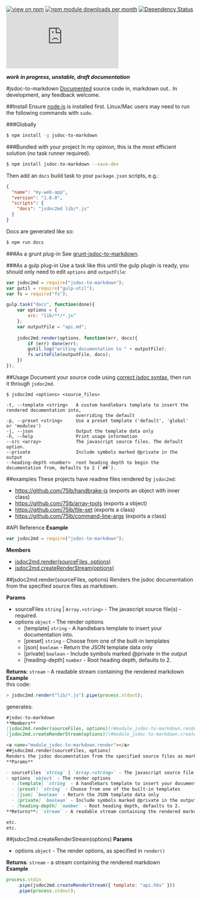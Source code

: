 [![view on npm](http://img.shields.io/npm/v/jsdoc-to-markdown.svg)](https://www.npmjs.org/package/jsdoc-to-markdown)
[![npm module downloads per month](http://img.shields.io/npm/dm/jsdoc-to-markdown.svg)](https://www.npmjs.org/package/jsdoc-to-markdown)
[![Dependency Status](https://david-dm.org/75lb/jsdoc-to-markdown.svg)](https://david-dm.org/75lb/jsdoc-to-markdown)
![Analytics](https://ga-beacon.appspot.com/UA-27725889-32/jsdoc-to-markdown/README.md?pixel)

***work in progress, unstable, draft documentation***

#jsdoc-to-markdown
[Documented](http://usejsdoc.org) source code in, markdown out.. In development, any feedback welcome.

##Install
Ensure [node.js](http://nodejs.org) is installed first. Linux/Mac users may need to run the following commands with `sudo`.

###Globally
```sh
$ npm install -g jsdoc-to-markdown
```

###Bundled with your project
In my opinion, this is the most efficient solution (no task runner required).
```sh
$ npm install jsdoc-to-markdown --save-dev
```

Then add an `docs` build task to your `package.json` scripts, e.g.:
```json
{
  "name": "my-web-app",
  "version": "1.0.0",
  "scripts": {
    "docs": "jsdoc2md lib/*.js"
  }
}
```
Docs are generated like so:

```sh
$ npm run docs
```

###As a grunt plug-in
See [grunt-jsdoc-to-markdown](https://github.com/75lb/grunt-jsdoc-to-markdown).

###As a gulp plug-in
Use a task like this until the gulp plugin is ready, you should only need to edit `options` and `outputFile`: 

```js
var jsdoc2md = require("jsdoc-to-markdown");
var gutil = require("gulp-util");
var fs = require("fs");

gulp.task("docs", function(done){
    var options = {
        src: "lib/**/*.js"
    };
    var outputFile = "api.md";
    
    jsdoc2md.render(options, function(err, docs){
        if (err) done(err);
        gutil.log("writing documentation to " + outputFile);
        fs.writeFile(outputFile, docs);
    })
});
```

##Usage
Document your source code using [correct jsdoc syntax](http://usejsdoc.org), then run it through `jsdoc2md`. 
```
$ jsdoc2md <options> <source_files>

-t, --template <string>   A custom handlebars template to insert the rendered documentation into,
                          overriding the default
-p, --preset <string>     Use a preset template ('default', 'global' or 'modules')
-j, --json                Output the template data only
-h, --help                Print usage information
--src <array>             The javascript source files. The default option.
--private                 Include symbols marked @private in the output
--heading-depth <number>  root heading depth to begin the documentation from, defaults to 2 (`##`).
```

##examples
These projects have readme files rendered by `jsdoc2md`:
* https://github.com/75lb/handbrake-js (exports an object with inner class)
* https://github.com/75lb/array-tools (exports a object)
* https://github.com/75lb/file-set (exports a class)
* https://github.com/75lb/command-line-args  (exports a class)

#API Reference
**Example**  
```js
var jsdoc2md = require("jsdoc-to-markdown");
```


**Members**

* [jsdoc2md.render(sourceFiles, options)](#module_jsdoc-to-markdown.render)
* [jsdoc2md.createRenderStream(options)](#module_jsdoc-to-markdown.createRenderStream)

<a name="module_jsdoc-to-markdown.render"></a>
##jsdoc2md.render(sourceFiles, options)
Renders the jsdoc documentation from the specified source files as markdown.

**Params**

- sourceFiles `string` | `Array.<string>` - The javascript source file(s) - required.
- options `object` - The render options
  - [template] `string` - A handlebars template to insert your documentation into.
  - [preset] `string` - Choose from one of the built-in templates
  - [json] `boolean` - Return the JSON template data only
  - [private] `boolean` - Include symbols marked @private in the output
  - [heading-depth] `number` - Root heading depth, defaults to 2.

**Returns**: `stream` - A readable stream containing the rendered markdown  
**Example**  
this code:
```js
> jsdoc2md.render("lib/*.js").pipe(process.stdout);
```
generates:
```markdown
#jsdoc-to-markdown
**Members**
[jsdoc2md.render(sourceFiles, options)](#module_jsdoc-to-markdown.render)
[jsdoc2md.createRenderStream(options)](#module_jsdoc-to-markdown.createRenderStream)

<a name="module_jsdoc-to-markdown.render"></a>
##jsdoc2md.render(sourceFiles, options)
Renders the jsdoc documentation from the specified source files as markdown.
**Params**

- sourceFiles `string` | `Array.<string>` - The javascript source file(s) - required.
- options `object` - The render options
  - [template] `string` - A handlebars template to insert your documentation into.
  - [preset] `string` - Choose from one of the built-in templates
  - [json] `boolean` - Return the JSON template data only
  - [private] `boolean` - Include symbols marked @private in the output
  - [heading-depth] `number` - Root heading depth, defaults to 2.
**Returns**: `stream` - A readable stream containing the rendered markdown

etc.
etc.
```

<a name="module_jsdoc-to-markdown.createRenderStream"></a>
##jsdoc2md.createRenderStream(options)
**Params**

- options `object` - The render options, as specified in `render()`

**Returns**: `stream` - a stream containing the rendered markdown  
**Example**  
```js
process.stdin
    .pipe(jsdoc2md.createRenderStream({ template: "api.hbs" }))
    .pipe(process.stdout);
```


